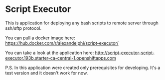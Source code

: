 # Script Executor

This is application for deploying any bash scripts to remote server through ssh/sftp protocol.

You can pull a docker image here:
https://hub.docker.com/r/alexandelphi/script-executor/

You can take a look at the application here:
http://script-executor-script-executor.193b.starter-ca-central-1.openshiftapps.com

P.S.
In this application were created only prerequisites for developing.
It's a test version and it doesn't work for now.